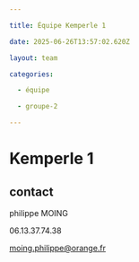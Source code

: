 ```yaml
---

title: Équipe Kemperle 1

date: 2025-06-26T13:57:02.620Z

layout: team

categories:

  - équipe

  - groupe-2

---
```


# Kemperle 1



## contact 

philippe MOING

06.13.37.74.38 

moing.philippe@orange.fr

